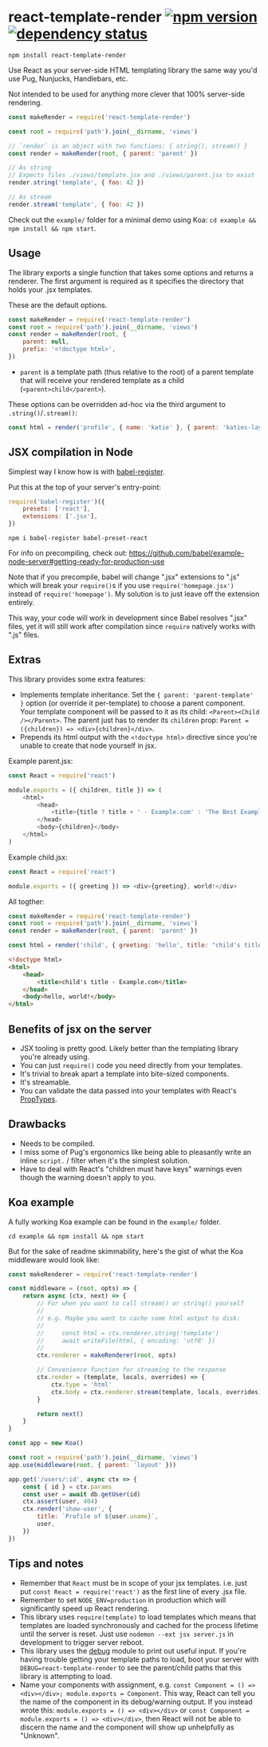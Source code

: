 # react-template-render [![npm version](https://badge.fury.io/js/react-template-render.svg)](https://badge.fury.io/js/react-template-render) [![dependency status](https://david-dm.org/danneu/react-template-render.svg)](https://david-dm.org/danneu/react-template-render)

    npm install react-template-render

Use React as your server-side HTML templating library the same way you'd use Pug, Nunjucks, Handlebars, etc.

Not intended to be used for anything more clever that 100% server-side rendering.

```javascript
const makeRender = require('react-template-render')

const root = require('path').join(__dirname, 'views')

// `render` is an object with two functions: { string(), stream() }
const render = makeRender(root, { parent: 'parent' })

// As string
// Expects files ./views/template.jsx and ./views/parent.jsx to exist
render.string('template', { foo: 42 })

// As stream
render.stream('template', { foo: 42 })
```

Check out the `example/` folder for a minimal demo using Koa: `cd example && npm install && npm start`.

## Usage

The library exports a single function that takes some options and returns a renderer. The first argument is required as
it specifies the directory that holds your .jsx templates.

These are the default options.

```javascript
const makeRender = require('react-template-render')
const root = require('path').join(__dirname, 'views')
const render = makeRender(root, {
    parent: null,
    prefix: '<!doctype html>',
})
```

* `parent` is a template path (thus relative to the root) of a parent template that will receive your rendered template
  as a child (`<parent>child</parent>`).

These options can be overridden ad-hoc via the third argument to `.string()`/`.stream()`:

```javascript
const html = render('profile', { name: 'katie' }, { parent: 'katies-layout' })
```

## JSX compilation in Node

Simplest way I know how is with [babel-register](https://babeljs.io/docs/usage/babel-register/).

Put this at the top of your server's entry-point:

```javascript
require('babel-register')({
    presets: ['react'],
    extensions: ['.jsx'],
})
```

    npm i babel-register babel-preset-react

For info on precompiling, check out: https://github.com/babel/example-node-server#getting-ready-for-production-use

Note that if you precompile, babel will change ".jsx" extensions to ".js" which will break your `require()`s if you use
`require('homepage.jsx')` instead of `require('homepage')`. My solution is to just leave off the extension entirely.

This way, your code will work in development since Babel resolves ".jsx" files, yet it will still work after compilation
since `require` natively works with ".js" files.

## Extras

This library provides some extra features:

* Implements template inheritance. Set the `{ parent: 'parent-template' }` option (or override it per-template) to
  choose a parent component. Your template component will be passed to it as its child: `<Parent><Child /></Parent>`.
  The parent just has to render its `children` prop: `Parent = ({children}) => <div>{children}</div>`.
* Prepends its html output with the `<!doctype html>` directive since you're unable to create that node yourself in jsx.

Example parent.jsx:

```javascript
const React = require('react')

module.exports = ({ children, title }) => (
    <html>
        <head>
            <title>{title ? title + ' - Example.com' : 'The Best Example - Example.com'}</title>
        </head>
        <body>{children}</body>
    </html>
)
```

Example child.jsx:

```javascript
const React = require('react')

module.exports = ({ greeting }) => <div>{greeting}, world!</div>
```

All togther:

```javascript
const makeRender = require('react-template-render')
const root = require('path').join(__dirname, 'views')
const render = makeRender(root, { parent: 'parent' })

const html = render('child', { greeting: 'hello', title: "child's title" })
```

```html
<!doctype html>
<html>
    <head>
        <title>child's title - Example.com</title>
    </head>
    <body>hello, world!</body>
</html>
```

## Benefits of jsx on the server

* JSX tooling is pretty good. Likely better than the templating library you're already using.
* You can just `require()` code you need directly from your templates.
* It's trivial to break apart a template into bite-sized components.
* It's streamable.
* You can validate the data passed into your templates with React's
  [PropTypes](https://reactjs.org/docs/typechecking-with-proptypes.html).

## Drawbacks

* Needs to be compiled.
* I miss some of Pug's ergonomics like being able to pleasantly write an inline `script.` / filter when it's the
  simplest solution.
* Have to deal with React's "children must have keys" warnings even though the warning doesn't apply to you.

## Koa example

A fully working Koa example can be found in the `example/` folder.

    cd example && npm install && npm start

But for the sake of readme skimmability, here's the gist of what the Koa middleware would look like:

```javascript
const makeRenderer = require('react-template-render')

const middleware = (root, opts) => {
    return async (ctx, next) => {
        // For when you want to call stream() or string() yourself
        //
        // e.g. Maybe you want to cache some html output to disk:
        //
        //     const html = ctx.renderer.string('template')
        //     await writeFile(html, { encoding: 'utf8' })
        //
        ctx.renderer = makeRenderer(root, opts)

        // Convenience function for streaming to the response
        ctx.render = (template, locals, overrides) => {
            ctx.type = 'html'
            ctx.body = ctx.renderer.stream(template, locals, overrides)
        }

        return next()
    }
}

const app = new Koa()

const root = require('path').join(__dirname, 'views')
app.use(middleware(root, { parent: 'layout' }))

app.get('/users/:id', async ctx => {
    const { id } = ctx.params
    const user = await db.getUser(id)
    ctx.assert(user, 404)
    ctx.render('show-user', {
        title: `Profile of ${user.uname}`,
        user,
    })
})
```

## Tips and notes

* Remember that `React` must be in scope of your jsx templates. i.e. just put `const React = require('react')` as the
  first line of every .jsx file.
* Remember to set `NODE_ENV=production` in production which will significantly speed up React rendering.
* This library uses `require(template)` to load templates which means that templates are loaded synchronously and cached
  for the process lifetime until the server is reset. Just use `nodemon --ext jsx server.js` in development to trigger
  server reboot.
* This library uses the [debug](https://www.npmjs.com/package/debug) module to print out useful input. If you're having
  trouble getting your template paths to load, boot your server with `DEBUG=react-template-render` to see the
  parent/child paths that this library is attempting to load.
* Name your components with assignment, e.g. `const Component = () => <div></div>; module.exports = Component`. This
  way, React can tell you the name of the component in its debug/warning output. If you instead wrote this:
  `module.exports = () => <div></div>` or `const Component = module.exports = () => <div></div>`, then React will not be
  able to discern the name and the component will show up unhelpfully as "Unknown".
